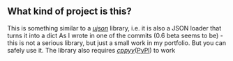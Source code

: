 ## What kind of project is this?
This is something similar to a [*ujson*](https://github.com/ultrajson/ultrajson) library, i.e. it is also a JSON loader that turns it into a dict
As I wrote in one of the commits (0.6 beta seems to be) - this is not a serious library, but just a small work in my portfolio. But you can safely use it. The library also requires [*cppyy*](https://github.com/wlav/cppyy)([PyPl](https://pypi.org/project/cppyy/)) to work